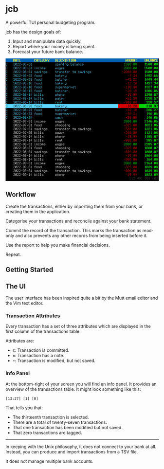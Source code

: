 # jcb

A powerful TUI personal budgeting program.


jcb has the design goals of:

1. Input and manipulate data quickly.
1. Report where your money is being spent.
1. Forecast your future bank balance.

![transactions](./doc/images/transactions.png)

## Workflow

Create the transactions, either by importing them from your bank, or creating them in the application.

Categorise your transactions and reconcile against your bank statement.

Commit the record of the transaction. This marks the transaction as read-only and also prevents any other records from being inserted before it.

Use the report to help you make financial decisions.

Repeat.


## Getting Started




## The UI

The user interface has been inspired quite a bit by the Mutt email editor and the Vim text editor.


### Transaction Attributes

Every transaction has a set of three attributes which are displayed in the first column of the transactions table.

Attributes are:

- `C`: Transaction is committed.
- `n`: Transaction has a note.
- `+`: Transaction is modified, but not saved.


### Info Panel

At the bottom-right of your screen you will find an info panel. It provides an overview of the transactions table. It might look something like this:

```
[13:27] [1] [0]
```

That tells you that:
- The thirteenth transaction is selected.
- There are a total of twenty-seven transactions.
- That one transaction has been modified but not saved.
- That zero transactions are tagged.


---

In keeping with the Unix philosophy, it does not connect to your bank at all. Instead, you can produce and import transactions from a TSV file.

It does not manage multiple bank accounts.
